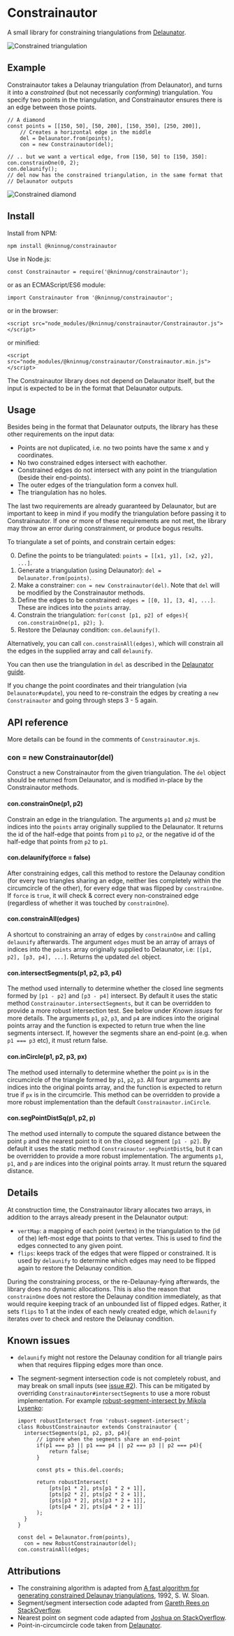 Constrainautor
==============

A small library for constraining triangulations from [Delaunator](https://github.com/mapbox/delaunator).

![Constrained triangulation](strain.png)

Example
-------

Constrainautor takes a Delaunay triangulation (from Delaunator), and turns it
into a *constrained* (but not necessarily *conforming*) triangulation. You
specify two points in the triangulation, and Constrainautor ensures there is an
edge between those points.

	// A diamond
	const points = [[150, 50], [50, 200], [150, 350], [250, 200]],
		// Creates a horizontal edge in the middle
		del = Delaunator.from(points),
		con = new Constrainautor(del);
	
	// .. but we want a vertical edge, from [150, 50] to [150, 350]:
	con.constrainOne(0, 2);
	con.delaunify();
	// del now has the constrained triangulation, in the same format that
	// Delaunator outputs

![Constrained diamond](diamond.png)

Install
-------

Install from NPM:

	npm install @kninnug/constrainautor
	
Use in Node.js:

	const Constrainautor = require('@kninnug/constrainautor');
	
or as an ECMAScript/ES6 module:

	import Constrainautor from '@kninnug/constrainautor';

or in the browser:

	<script src="node_modules/@kninnug/constrainautor/Constrainautor.js"></script>

or minified:

	<script src="node_modules/@kninnug/constrainautor/Constrainautor.min.js"></script>

The Constrainautor library does not depend on Delaunator itself, but the input
is expected to be in the format that Delaunator outputs.

Usage
-----

Besides being in the format that Delaunator outputs, the library has these other
requirements on the input data:

- Points are not duplicated, i.e. no two points have the same x and y coordinates.
- No two constrained edges intersect with eachother.
- Constrained edges do not intersect with any point in the triangulation (beside
  their end-points).
- The outer edges of the triangulation form a convex hull.
- The triangulation has no holes.

The last two requirements are already guaranteed by Delaunator, but are 
important to keep in mind if you modify the triangulation before passing it to
Constrainautor. If one or more of these requirements are not met, the library
may throw an error during constrainment, or produce bogus results.
  
To triangulate a set of points, and constrain certain edges:

0. Define the points to be triangulated: `points = [[x1, y1], [x2, y2], ...]`.
1. Generate a triangulation (using Delaunator): `del = Delaunator.from(points)`.
2. Make a constrainer: `con = new Constrainautor(del)`. Note that `del` will be
   modified by the Constrainautor methods.
3. Define the edges to be constrained: `edges = [[0, 1], [3, 4], ...]`. These are
   indices into the `points` array.
4. Constrain the triangulation: `for(const [p1, p2] of edges){ con.constrainOne(p1, p2); }`.
5. Restore the Delaunay condition: `con.delaunify()`.

Alternatively, you can call `con.constrainAll(edges)`, which will constrain all
the edges in the supplied array and call `delaunify`.

You can then use the triangulation in `del` as described in the [Delaunator
guide](https://mapbox.github.io/delaunator/).

If you change the point coordinates and their triangulation (via `Delaunator#update`),
you need to re-constrain the edges by creating a `new Constrainautor` and going
through steps 3 - 5 again.

API reference
-------------

More details can be found in the comments of `Constrainautor.mjs`.

### con = new Constrainautor(del)

Construct a new Constrainautor from the given triangulation. The `del` object
should be returned from Delaunator, and is modified in-place by the 
Constrainautor methods.

#### con.constrainOne(p1, p2)

Constrain an edge in the triangulation. The arguments `p1` and `p2` must be
indices into the `points` array originally supplied to the Delaunator. It 
returns the id of the half-edge that points from `p1` to `p2`, or the negative
id of the half-edge that points from `p2` to `p1`.

#### con.delaunify(force = false)

After constraining edges, call this method to restore the Delaunay condition
(for every two triangles sharing an edge, neither lies completely within the
circumcircle of the other), for every edge that was flipped by `constrainOne`.
If `force` is `true`, it will check & correct every non-constrained edge
(regardless of whether it was touched by `constrainOne`).

#### con.constrainAll(edges)

A shortcut to constraining an array of edges by `constrainOne` and calling
`delaunify` afterwards. The argument `edges` must be an array of arrays of 
indices into the `points` array originally supplied to Delaunator, i.e:
`[[p1, p2], [p3, p4], ...]`. Returns the updated `del` object.

#### con.intersectSegments(p1, p2, p3, p4)

The method used internally to determine whether the closed line segments formed
by `[p1 - p2]` and `[p3 - p4]` intersect. By default it uses the static method
`Constrainautor.intersectSegments`, but it can be overridden to provide a more
robust intersection test. See below under *Known issues* for more details. The
arguments `p1`, `p2`, `p3`, and `p4` are indices into the original points array
and the function is expected to return true when the line segments intersect. If,
however the segments share an end-point (e.g. when `p1 === p3` etc), it must
return false.

#### con.inCircle(p1, p2, p3, px)

The method used internally to determine whether the point `px` is in the
circumcircle of the triangle formed by `p1`, `p2`, `p3`. All four arguments are
indices into the original points array, and the function is expected to return
true if `px` is in the circumcirle. This method can be overridden to provide a
more robust implementation than the default `Constrainautor.inCircle`.

#### con.segPointDistSq(p1, p2, p)

The method used internally to compute the squared distance between the point `p`
and the nearest point to it on the closed segment `[p1 - p2]`. By default it
uses the static method `Constrainautor.segPointDistSq`, but it can be overridden
to provide a more robust implementation. The arguments `p1`, `p1`, and `p` are
indices into the original points array. It must return the squared distance.

Details
-------

At construction time, the Constrainautor library allocates two arrays, in 
addition to the arrays already present in the Delaunator output:

- `vertMap`: a mapping of each point (vertex) in the triangulation to the (id of
  the) left-most edge that points to that vertex. This is used to find the edges
  connected to any given point.
- `flips`: keeps track of the edges that were flipped or constrained. It is used
  by `delaunify` to determine which edges may need to be flipped again to 
  restore the Delaunay condition.
  
During the constraining process, or the re-Delaunay-fying afterwards, the 
library does no dynamic allocations. This is also the reason that `constrainOne`
does not restore the Delaunay condition immediately, as that would require 
keeping track of an unbounded list of flipped edges. Rather, it sets `flips` to
1 at the index of each newly created edge, which `delaunify` iterates over to
check and restore the Delaunay condition.

Known issues
------------

- `delaunify` might not restore the Delaunay condition for all triangle pairs
  when that requires flipping edges more than once.
- The segment-segment intersection code is not completely robust, and may break
  on small inputs (see [issue #2](https://github.com/kninnug/constrainautor/issues/2)).
  This can be mitigated by overriding `Constrainautor#intersectSegments` to use
  a more robust implementation. For example [robust-segment-intersect by Mikola
  Lysenko](https://github.com/mikolalysenko/robust-segment-intersect):
  
      import robustIntersect from 'robust-segment-intersect';
      class RobustConstrainautor extends Constrainautor {
      	intersectSegments(p1, p2, p3, p4){
      		// ignore when the segments share an end-point
      		if(p1 === p3 || p1 === p4 || p2 === p3 || p2 === p4){
      			return false;
      		}
      		
      		const pts = this.del.coords;
      		
      		return robustIntersect(
      			[pts[p1 * 2], pts[p1 * 2 + 1]],
      			[pts[p2 * 2], pts[p2 * 2 + 1]],
      			[pts[p3 * 2], pts[p3 * 2 + 1]],
      			[pts[p4 * 2], pts[p4 * 2 + 1]]
      		);
      	}
      }
      
      const del = Delaunator.from(points),
      	con = new RobustConstrainautor(del);
      con.constrainAll(edges;

Attributions
------------

- The constraining algorithm is adapted from [A fast algorithm for generating constrained Delaunay triangulations](https://www.newcastle.edu.au/__data/assets/pdf_file/0019/22519/23_A-fast-algortithm-for-generating-constrained-Delaunay-triangulations.pdf), 1992, S. W. Sloan.
- Segment/segment intersection code adapted from [Gareth Rees on StackOverflow](https://stackoverflow.com/a/565282).
- Nearest point on segment code adapted from [Joshua on StackOverflow](https://stackoverflow.com/a/6853926).
- Point-in-circumcircle code taken from [Delaunator](https://github.com/mapbox/delaunator).
